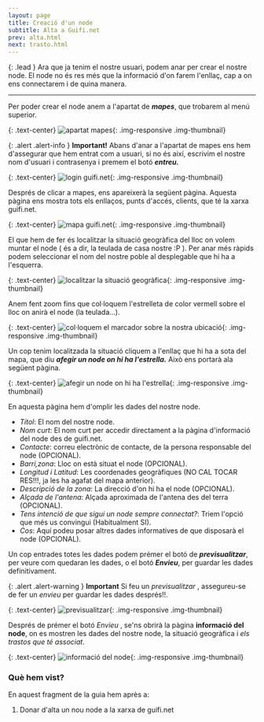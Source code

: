 ```yaml
---
layout: page
title: Creació d'un node
subtitle: Alta a Guifi.net
prev: alta.html
next: trasto.html
---
```


{: .lead }
Ara que ja tenim el nostre usuari, podem anar per crear el nostre node. El node no és res més que la informació d'on farem l'enllaç, cap a on ens connectarem i de quina manera.

---

Per poder crear el node anem a l'apartat de ***mapes***, que trobarem al menú superior.

{: .text-center}
![apartat mapes](img/node/01.jpg "apartat mapes"){: .img-responsive .img-thumbnail}

{: .alert .alert-info }
**Important!** Abans d'anar a l'apartat de mapes ens hem d'assegurar que hem entrat com a usuari, si no és així, escrivim el nostre nom d'usuari i contrasenya i premem el botó ***entreu.***

{: .text-center}
![login guifi.net](img/node/02.jpg "login guifi.net"){: .img-responsive .img-thumbnail}

Després de clicar a mapes, ens apareixerà la següent pàgina. Aquesta pàgina ens mostra tots els enllaços, punts d'accés, clients, que té la xarxa guifi.net.

{: .text-center}
![mapa guifi.net](img/node/03.jpg "mapa guifi.net"){: .img-responsive .img-thumbnail}

El que hem de fer és localitzar la situació geogràfica del lloc on volem muntar el node ( és a dir, la teulada de casa nostre :P ). Per anar més ràpids podem seleccionar el nom del nostre poble al desplegable que hi ha a l'esquerra.

{: .text-center}
![localitzar la situació geogràfica](img/node/04.jpg "localitzar la situació geogràfica"){: .img-responsive .img-thumbnail}

Anem fent zoom fins que col·loquem l'estrelleta de color vermell sobre el lloc on anirà el node (la teulada...).

{: .text-center}
![col·loquem el marcador sobre la nostra ubicació](img/node/05.jpg "col·loquem el marcador sobre la nostra ubicació"){: .img-responsive .img-thumbnail}

Un cop tenim localitzada la situació cliquem a l'enllaç que hi ha a sota del mapa, que diu ***afegir un node on hi ha l'estrella.*** Això ens portarà ala següent pàgina.

{: .text-center}
![afegir un node on hi ha l'estrella](img/node/06.jpg "afegir un node on hi ha l'estrella"){: .img-responsive .img-thumbnail}

En aquesta pàgina hem d'omplir les dades del nostre node.

- *Títol*: El nom del nostre node.
- *Nom curt*: El nom curt per accedir directament a la pàgina d'informació del node des de guifi.net.
- *Contacte*: correu electrònic de contacte, de la persona responsable del node (OPCIONAL).
- *Barri,zona*: Lloc on està situat el node (OPCIONAL).
- *Longitud i Latitud*: Les coordenades geogràfiques (NO CAL TOCAR RES!!!, ja les ha agafat del mapa anterior).
- *Descripció de la zona*: La direcció d'on hi ha el node (OPCIONAL).
- *Alçada de l'antena*: Alçada aproximada de l'antena des del terra (OPCIONAL).
- *Tens intenció de que sigui un node sempre connectat?*: Triem l'opció que més us convingui (Habitualment SI).
- *Cos*: Aquí podeu posar altres dades informatives de que disposarà el node (OPCIONAL).


Un cop entrades totes les dades podem prémer el botó de ***previsualitzar***, per veure com quedaran les dades, o el botó ***Envieu***, per guardar les dades definitivament.

{: .alert .alert-warning }
**Important** Si feu un *previsualitzar* , assegureu-se de fer un *envieu*  per guardar les dades després!!.

{: .text-center}
![previsualitzar](img/node/07.jpg "previsualitzar"){: .img-responsive .img-thumbnail}

Després de prémer el botó *Envieu* , se'ns obrirà la pàgina **informació del node**, on es mostren les dades del nostre node, la situació geogràfica i *els trastos que té associat*.

{: .text-center}
![informació del node](img/node/08.jpg "informació del node"){: .img-responsive .img-thumbnail}

### Què hem vist?

En aquest fragment de la guia hem après a:

1. Donar d'alta un nou node a la xarxa de guifi.net

